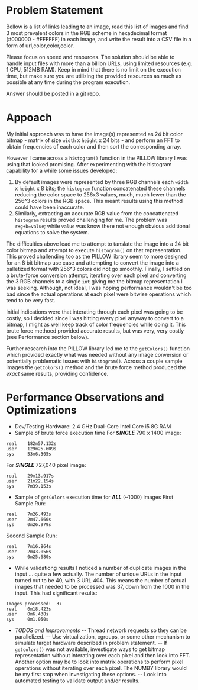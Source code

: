 # Problem Statement
Bellow is a list of links leading to an image, read this list of images and find 3 most prevalent colors in the RGB scheme in hexadecimal format (#000000 - #FFFFFF) in each image, and write the result into a CSV file in a form of url,color,color,color.

Please focus on speed and resources. The solution should be able to handle input files with more than a billion URLs, using limited resources (e.g. 1 CPU, 512MB RAM). Keep in mind that there is no limit on the execution time, but make sure you are utilizing the provided resources as much as possible at any time during the program execution.

Answer should be posted in a git repo.

# Appoach

My initial approach was to have the image(s) represented as 24 bit color bitmap - matrix of size `width` x `height` x 24 bits - and perform an FFT to obtain frequencies of each color and then sort the corresponding array.

However I came across a `histogram()` function in the PILLOW library I was using that looked promising. After experimenting with the histogram capability for a while some issues developed:

1. By default images were represented by three RGB channels each `width` x `height` x 8 bits; the `histogram` function concatenated these channels reducing the color space to 256x3 values, much, much fewer than the 256^3 colors in the RGB space. This meant results using this method could have been inaccurate.
2. Similarly, extracting an accurate RGB value from the concattenated `histogram` results proved challenging for me. The problem was `r+g+b=value`; while `value` was know there not enough obvious additional equations to solve the system.

The difficulties above lead me to attempt to tanslate the image into a 24 bit color bitmap and attempt to execute `histogram()` on that representation. This proved challending too as the PILLOW library seem to more designed for an 8 bit bitmap use case and attempting to convert the image into a palletized format with 256^3 colors did not go smoothly. Finally, I settled on a brute-force conversion attempt, iterating over each pixel and converting the 3 RGB channels to a single `int` giving me the bitmap representation I was seeking. Although, not ideal, I was hoping performance wouldn't be too bad since the actual operations at each pixel were bitwise operations which tend to be very fast.

Initial indications were that interating through each pixel was going to be costly, so I decided since I was hitting every pixel anyway to convert to a bitmap, I might as well keep track of color frequencies while doing it. This brute force methoed provided accurate results, but was very, very costly (see Performance section below).

Further research into the PILLOW library led me to the `getColors()` function which provided exactly what was needed without any image conversion or potentially problematic issues with `histogram()`. Across a couple sample images the `getColors()` method and the brute force method produced the *exact* same results, providing confidence.

# Performance Observations and Optimizations

- Dev/Testing Hardware: 2.4 GHz Dual-Core Intel Core i5 8G RAM
- Sample of brute force execution time
For ***SINGLE*** 790 x 1400 image:
```
real	182m57.132s
user	129m25.609s
sys	    53m6.305s
```
For ***SINGLE*** 727,040 pixel image:
```
real	29m13.917s
user	21m22.154s
sys	    7m39.153s
```
- Sample of `getColors` execution time for ***ALL*** (~1000) images
First Sample Run:
```
real	7m26.493s
user	2m47.660s
sys	    0m26.979s
```
Second Sample Run:
```
real	7m16.864s
user	2m43.056s
sys	    0m25.680s
```
- While validationg results I noticed a number of duplicate images in the input ... quite a few actually. The number of unique URLs in the input turned out to be 40, with 3 URL 404. This means the number of actual images that needed to be processed was 37, down from the 1000 in the input. This had significant results:
```
Images processed:  37
real	0m18.423s
user	0m6.438s
sys	    0m1.050s
```
- *TODOS and Improvements*
-- Thread network requests so they can be parallelized.
-- Use virtualization, cgroups, or some other mechanism to simulate target hardware described in problem statement.
-- If `getcolors()` was not available, investigate ways to get bitmap representation without interating over each pixel and then look into FFT. Another option may be to look into matrix operations to perform pixel operations without iterating over each pixel. The NUMBY library would be my first stop when investigating these options.
-- Look into automated testing to validate output and/or results.
